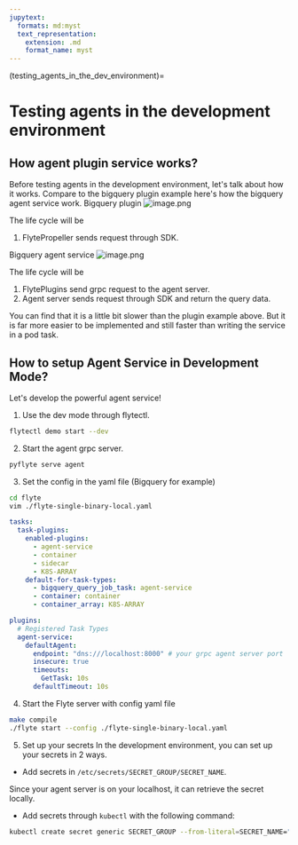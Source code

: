 ```yaml
---
jupytext:
  formats: md:myst
  text_representation:
    extension: .md
    format_name: myst
---
```


(testing_agents_in_the_dev_environment)=
# Testing agents in the development environment

## How agent plugin service works?
Before testing agents in the development environment, let's talk about how it works.
Compare to the bigquery plugin example here's how the bigquery agent service work.
Bigquery plugin
![image.png](https://raw.githubusercontent.com/flyteorg/static-resources/main/flyte/concepts/agents/plugin_life_cycle.png)

The life cycle will be
1. FlytePropeller sends request through SDK.

Bigquery agent service
![image.png](https://raw.githubusercontent.com/flyteorg/static-resources/main/flyte/concepts/agents/async_agent_life_cycle.png)

The life cycle will be
1. FlytePlugins send grpc request to the agent server.
2. Agent server sends request through SDK and return the query data.

You can find that it is a little bit slower than the plugin example above.
But it is far more easier to be implemented and still faster than writing the service in a pod task.

## How to setup Agent Service in Development Mode?
Let's develop the powerful agent service!

1. Use the dev mode through flytectl.
```bash
flytectl demo start --dev
```

2. Start the agent grpc server.
```bash
pyflyte serve agent
```

3. Set the config in the yaml file (Bigquery for example)
```bash
cd flyte
vim ./flyte-single-binary-local.yaml
```

```yaml
tasks:
  task-plugins:
    enabled-plugins:
      - agent-service
      - container
      - sidecar
      - K8S-ARRAY
    default-for-task-types:
      - bigquery_query_job_task: agent-service
      - container: container
      - container_array: K8S-ARRAY
```
```yaml
plugins:
  # Registered Task Types
  agent-service:
    defaultAgent:
      endpoint: "dns:///localhost:8000" # your grpc agent server port
      insecure: true
      timeouts:
        GetTask: 10s
      defaultTimeout: 10s
```

4. Start the Flyte server with config yaml file
```bash
make compile
./flyte start --config ./flyte-single-binary-local.yaml
```

5. Set up your secrets
In the development environment, you can set up your secrets in 2 ways.
- Add secrets in `/etc/secrets/SECRET_GROUP/SECRET_NAME`. 

Since your agent server is on your localhost, it can retrieve the secret locally.

- Add secrets through `kubectl` with the following command:
```bash
kubectl create secret generic SECRET_GROUP --from-literal=SECRET_NAME="SECRET VALUE" -n flytesnacks-development
```
